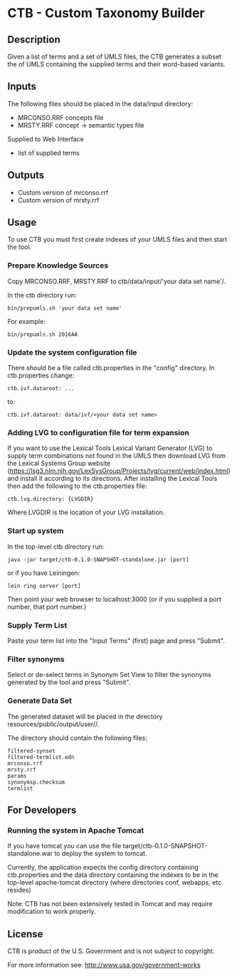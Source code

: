 # CTB - Custom Taxonomy Builder

## Description

Given a list of terms and a set of UMLS files, the CTB generates a
subset the of UMLS containing the supplied terms and their word-based
variants.

## Inputs

The following files should be placed in the data/input directory:

+ MRCONSO.RRF concepts file
+ MRSTY.RRF concept -> semantic types file

Supplied to Web Interface

+ list of supplied terms

## Outputs

+ Custom version of mrconso.rrf
+ Custom version of mrsty.rrf

## Usage

To use CTB you must first create indexes of your UMLS files and then
start the tool.

### Prepare Knowledge Sources

Copy MRCONSO.RRF, MRSTY.RRF to ctb/data/input/'your data set name'/.

In the ctb directory run:

    bin/prepumls.sh 'your data set name'

For example:

    bin/prepumls.sh 2016AA

### Update the system configuration file

There should be a file called ctb.properties in the "config"
directory.  In ctb.properties change:

    ctb.ivf.dataroot: ...

to:

    ctb.ivf.dataroot: data/ivf/<your data set name>

### Adding LVG to configuration file for term expansion

If you want to use the Lexical Tools Lexical Variant Generator (LVG)
to supply term combinations not found in the UMLS then download LVG
from the Lexical Systems Group website
(https://lsg3.nlm.nih.gov/LexSysGroup/Projects/lvg/current/web/index.html)
and install it according to its directions.  After installing the
Lexical Tools then add the following to the ctb.properties file:

    ctb.lvg.directory: {LVGDIR}

Where LVGDIR is the location of your LVG installation.

### Start up system

In the top-level ctb directory run:

    java -jar target/ctb-0.1.0-SNAPSHOT-standalone.jar [port]

or if you have Leiningen:

    lein ring server [port]

Then point your web browser to localhost:3000 (or if you supplied a
port number, that port number.)

### Supply Term List

Paste your term list into the "Input Terms" (first) page and press
"Submit".

### Filter synonyms

Select or de-select terms in Synonym Set View to filter the synonyms
generated by the tool and press "Submit".

### Generate Data Set

The generated dataset will be placed in the directory
resources/public/output/user<number>/<queryhash>/.

The directory should contain the following files:

    filtered-synset
    filtered-termlist.edn
    mrconso.rrf
    mrsty.rrf
    params
    synonymsp.checksum
    termlist

## For Developers

### Running the system in Apache Tomcat

If you have tomcat you can use the file
target/ctb-0.1.0-SNAPSHOT-standalone.war to deploy the system to
tomcat.

Currently, the application expects the config directory containing
ctb.properties and the data directory containing the indexes to be in
the top-level apache-tomcat directory (where directories conf,
webapps, etc. resides)

Note: CTB has not been extensively tested in Tomcat and may require
modification to work properly.

## License

CTB is product of the U.S. Government and is not subject to copyright.

For more information see:
  http://www.usa.gov/government-works
